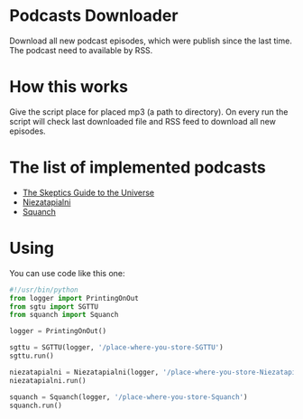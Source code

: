 # Podcasts Downloader

Download all new podcast episodes, which were publish since the last time. The podcast need to available by RSS.

# How this works

Give the script place for placed mp3 (a path to directory). On every run the script will check last downloaded file and RSS feed to download all new episodes.

# The list of implemented podcasts

* [The Skeptics Guide to the Universe](http://www.theskepticsguide.org/)
* [Niezatapialni](http://www.niezatapialni.pl/)
* [Squanch](http://podbay.fm/show/1267014091)

# Using

You can use code like this one:

```python
#!/usr/bin/python
from logger import PrintingOnOut
from sgtu import SGTTU
from squanch import Squanch

logger = PrintingOnOut()

sgttu = SGTTU(logger, '/place-where-you-store-SGTTU')
sgttu.run()

niezatapialni = Niezatapialni(logger, '/place-where-you-store-Niezatapialni')
niezatapialni.run()

squanch = Squanch(logger, '/place-where-you-store-Squanch')
squanch.run()
```
